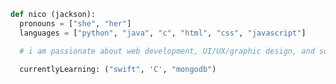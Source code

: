 ``` python
def nico (jackson):
  pronouns = ["she", "her"]
  languages = ["python", "java", "c", "html", "css", "javascript"]

  # i am passionate about web development, UI/UX/graphic design, and software development

  currentlyLearning: ("swift", 'C', "mongodb")
```

<!--
**nicolajack/nicolajack** is a ✨ _special_ ✨ repository because its `README.md` (this file) appears on your GitHub profile.

Here are some ideas to get you started:

- 🔭 I’m currently working on ...
- 🌱 I’m currently learning ...
- 👯 I’m looking to collaborate on ...
- 🤔 I’m looking for help with ...
- 💬 Ask me about ...
- 📫 How to reach me: ...
- 😄 Pronouns: ...
- ⚡ Fun fact: ...
-->
